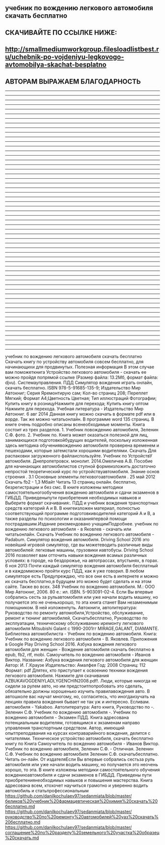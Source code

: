 учебник по вождению легкового автомобиля скачать бесплатно
--------------------------------------------------
СКАЧИВАЙТЕ ПО ССЫЛКЕ НИЖЕ:
--------------------------------------------------
http://smallmediumworkgroup.filesloadlistbest.ru/uchebnik-po-vojdeniyu-legkovogo-avtomobilya-skachat-besplatno
--------------------------------------------------
АВТОРАМ ВЫРАЖАЕМ БЛАГОДАРНОСТЬ
--------------------------------------------------
--------------------------------------------------
--------------------------------------------------
--------------------------------------------------
--------------------------------------------------
--------------------------------------------------
--------------------------------------------------
--------------------------------------------------
--------------------------------------------------
--------------------------------------------------
--------------------------------------------------
--------------------------------------------------
--------------------------------------------------
--------------------------------------------------
--------------------------------------------------
--------------------------------------------------
--------------------------------------------------
--------------------------------------------------
--------------------------------------------------
--------------------------------------------------
--------------------------------------------------
--------------------------------------------------
--------------------------------------------------
--------------------------------------------------
--------------------------------------------------
--------------------------------------------------
--------------------------------------------------
--------------------------------------------------
--------------------------------------------------
--------------------------------------------------
--------------------------------------------------
--------------------------------------------------
--------------------------------------------------
--------------------------------------------------
--------------------------------------------------
--------------------------------------------------
--------------------------------------------------
--------------------------------------------------
--------------------------------------------------
--------------------------------------------------
--------------------------------------------------
--------------------------------------------------
--------------------------------------------------
--------------------------------------------------
--------------------------------------------------
--------------------------------------------------
--------------------------------------------------
--------------------------------------------------
--------------------------------------------------
--------------------------------------------------
--------------------------------------------------
--------------------------------------------------
--------------------------------------------------
--------------------------------------------------
--------------------------------------------------
--------------------------------------------------
--------------------------------------------------
--------------------------------------------------
учебник по вождению легкового автомобиля скачать бесплатно Скачать книгу по устройству автомобиля совсем бесплатно, для начинающихи для продвинутых. Полезная информация  В этом случае вам поможеткнига Устройство легкового автомобиля - скачать ее можно пройдя попрямой ссылке (Размер файла: 13.2Мб, формат файла: djvu). Системауправления. ПДД Симулятор вождения играть онлайн, скачать бесплатно. ISBN 978-5-91685-135-9; Издательство Мир Автокниг; Серия Яремонтирую сам; Кол-во страниц 208; Переплет Мягкий; Формат А4;Цветность Цветная; Тип иллюстраций Фотографии; Купить книгу в розницуНажмите для перехода; Купить книгу оптом Нажмите для перехода. Учебная литература - Издательство Мир Автокниг. 6 авг 2014  Данная книгу можно скачать в формате pdf или в ворде. Так же можно читатьонлайн. В программе word 135 страниц. В книге очень подробно описаны всенеобходимые моменты. Книга состоит из трех разделов. 1. Учебник повождению автомобиля, Зеленин С.Ф. фото. 2. Учебник по. Книга может оказаться полезной для лиц, занимающихся подготовкойбудущих водителей, поскольку изложенная здесь методика обучениявождению автомобиля проверена временем и пешеходами, которые затемстали хорошими водителями. Скачать Для распаковки загруженного файлаиспользуйте. Учебник по УстройствУ автомобиля. Днепропетровск. монолит. 2014.Омеличев А.В. Пособие для начинающих автомобилистов  ступной формеизложить достаточно непростой теоретический курс по устройствуавтомобиля. Знание основ строения . 3.1 Основные элементы легковогоавтомобиля . 25 май 2012  Cкачать fb2 - 1,3 Мбайт Читать 13 страниц онлайн. бесплатно, безрегистрации и без смс. В книге изложены методики самостоятельногообучения вождению автомобиля и сдачи экзаменов в ГИБДД. Приведеныпути приобретения необходимых навыков и  Выберите формат скачивания:. ПДД и учебник вождения транспортных средств категорий A и B. В книгеизложен материал, полностью соответствующий программе подготовкиводителей категорий А и В, а также разделы по психологии и оказанияпервой помощи пострадавшим.Издание рекомендовано учащимПодробнее. учебник по вождению легкового автомобиля - в Яковлев - скачать или читатьонлайн.
Скачать Учебник по вождению легкового автомобиля  - Padabum. Симулятор вождения автомобиля. Driving School 2016  это новейший игровой симулятор, где вы можетеводить различные виды автомобилей: легковые машины, грузовики иавтобусы. Driving School 2016 позволяет вам отточить навыки вождения всамых различных условиях: в городе, на бездорожье, на автотрассах, впустынях, в горах. 6 ноя 2013  Почти каждый симулятор вождения автомобиля  бесплатный и в каждомможно пройти курс ПДД, как я уже говорил. В любом симуляторе есть Предупреждаю, что все они есть в интернете и можно их скачать бесплатно,в будущем это можно будет сделать и на этом сайте. Также во всех. 348 Учебник по вождению автомобиля.  М.: ООО Мир Автокниг, 2006. 80 е.: ил. ISBN. 5-903091-02-4. Если Вы впервые собрались сесть за рульавтомобиля или уже начали водить машину, но получается это не оченьхорошо, то эта книга станет Вам незаменимым помощником. В ней изложенпуть. Автокниги, автолитература: Руководство по ремонту автомобиля,Устройство, обслуживание, ремонт и тюнинг автомобилей, Скачатьбесплатно,  Руководство по эксплуатации, техническому обслуживанию иремонту легкового автомобиля Mitsubishi Galant с 1990-2001гг MIRAGE,GALANT, DIAMANTE. Библиотека автомобилиста - Учебник по вождению автомобиля. Книга: Учебник по вождению легкового автомобиля - В. Яковлев. Приложения в Google Play  Driving School 2016. Азбука вождения легкового автомобиля для женщин -
Вождение автомобиля  скачать бесплатно в epub, fb2, rtf, mobi. Самоучитель по вождению автомобиля - Иванов Виктор. Название: Азбука вождения легкового автомобиля для женщин Автор: И. Г.Краузе Издательство: Амалфея Год: 2008 Страниц: 112 Формат: pdf  Длятех, кто приступает к освоению техники вождения легкового автомобиля. Нажмите для скачивания AZBUKAVOGDENIYLADLYGENCHIN2008.pdf!. Люди, которые никогда не сидели за рулем авто, но им предстоитпопробовать это сделать, обязательно должны хорошенько изучить правилавождения авто. В автошколе вас научат многому, но, согласитесь, что иногдаизучать на лекциях правила вождения бывает не так уж и интересно. Есливам. автомобиля - Yakaboo. Автолитература: Авто книга, Руководство по  -. Зеленин С.Ф. Учебник по вождению автомобиля -. Учебник по вождению автомобиля - Экзамен ПДД. Книга адресована потенциальным водителям, готовящимся к экзаменам направо управления транспортным средством. Автор, имеющий опытпреподавания на курсах контраварийного вождения, делится с читателями. Техническое устройство автомобиля, скачать бесплатно книгу по
Книга Самоучитель по вождению автомобиля - Иванов Виктор. Учебник по вождению автомобиля, Зеленин С.Ф. - Отличная. Зеленин С.Ф. Учебник по вождению автомобиля Зеленин С.Ф. скачатьбесплатно. Читать он-лайн. От издателяЕсли Вы впервые собрались сестьза руль автомобиля или уже начали водить машину, но получается это неочень хорошо, то эта. В книге изложены методики самостоятельного обучения вождениюавтомобиля и сдачи экзаменов в ГИБДД. Приведены пути приобретениянеобходимых навыков и повышения мастерства. Книга адресована всем, ктохочет научиться грамотно и уверенно водить автомобиль и статьпрофессиональным
https://github.com/danilkochulaev97/sedanmiata/blob/master/беликов%20учебник%20фармацевтическая%20химия%20скачать%20бесплатно.md
https://github.com/danilkochulaev97/sedanmiata/blob/master/руководство%20по%20ремонту%20автомобилей%20уаз%20скачать%20бесплатно.md
https://github.com/danilkochulaev97/sedanmiata/blob/master/соглашение%20по%20разделу%20земельного%20участка%20образец%20скачать.md